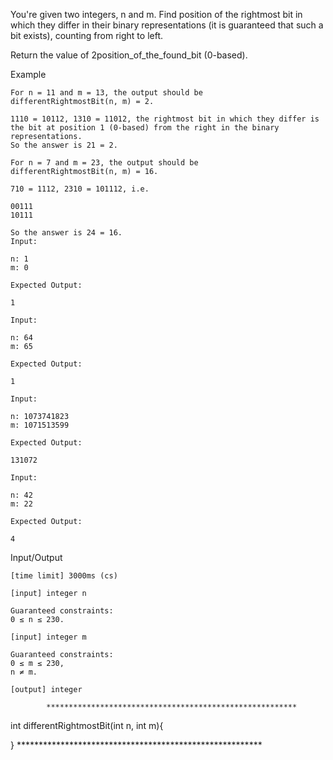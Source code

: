 You're given two integers, n and m. Find position of the rightmost bit in which they differ in their binary representations (it is guaranteed that such a bit exists), counting from right to left.

Return the value of 2position_of_the_found_bit (0-based).

Example

    For n = 11 and m = 13, the output should be
    differentRightmostBit(n, m) = 2.

    1110 = 10112, 1310 = 11012, the rightmost bit in which they differ is the bit at position 1 (0-based) from the right in the binary representations.
    So the answer is 21 = 2.

    For n = 7 and m = 23, the output should be
    differentRightmostBit(n, m) = 16.

    710 = 1112, 2310 = 101112, i.e.

    00111
    10111

    So the answer is 24 = 16.
    Input:

    n: 1
    m: 0

    Expected Output:

    1

    Input:

    n: 64
    m: 65

    Expected Output:

    1

    Input:

    n: 1073741823
    m: 1071513599

    Expected Output:

    131072

    Input:

    n: 42
    m: 22

    Expected Output:

    4

Input/Output

    [time limit] 3000ms (cs)

    [input] integer n

    Guaranteed constraints:
    0 ≤ n ≤ 230.

    [input] integer m

    Guaranteed constraints:
    0 ≤ m ≤ 230,
    n ≠ m.

    [output] integer

            ********************************************************

int differentRightmostBit(int n, int m){


}
            ********************************************************
